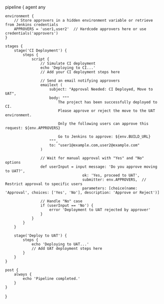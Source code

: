 pipeline {
    agent any

    environment {
        // Store approvers in a hidden environment variable or retrieve from Jenkins credentials
        APPROVERS = 'user1,user2'  // Hardcode approvers here or use credentials('approvers')
    }

    stages {
        stage('CI Deployment') {
            steps {
                script {
                    // Simulate CI deployment
                    echo 'Deploying to CI...'
                    // Add your CI deployment steps here

                    // Send an email notifying approvers
                    emailext (
                        subject: "Approval Needed: CI Deployed, Move to UAT",
                        body: """
                            The project has been successfully deployed to CI.
                            Please approve or reject the move to the UAT environment.

                            Only the following users can approve this request: ${env.APPROVERS}

                            Go to Jenkins to approve: ${env.BUILD_URL}
                        """,
                        to: "user1@example.com,user2@example.com"
                    )

                    // Wait for manual approval with "Yes" and "No" options
                    def userInput = input message: 'Do you approve moving to UAT?',
                                       ok: 'Yes, proceed to UAT',
                                       submitter: env.APPROVERS,  // Restrict approval to specific users
                                       parameters: [choice(name: 'Approval', choices: ['Yes', 'No'], description: 'Approve or Reject')]

                    // Handle "No" case
                    if (userInput == 'No') {
                        error 'Deployment to UAT rejected by approver'
                    }
                }
            }
        }

        stage('Deploy to UAT') {
            steps {
                echo 'Deploying to UAT...'
                // Add UAT deployment steps here
            }
        }
    }

    post {
        always {
            echo 'Pipeline completed.'
        }
    }
}
